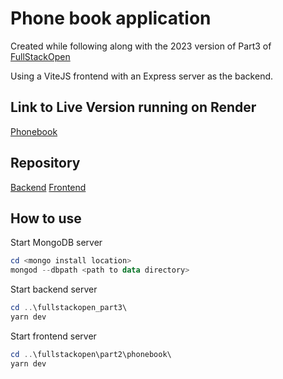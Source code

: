 # Phone book application

Created while following along with the 2023 version of Part3 of [FullStackOpen](https://fullstackopen.com/en/part3)

Using a ViteJS frontend with an Express server as the backend.

## Link to Live Version running on Render

[Phonebook](https://phonebook-nf6g.onrender.com/)

## Repository

[Backend](https://github.com/chrislange89/FullStackOpen2023_part3/tree/main)
[Frontend](https://github.com/chrislange89/FullStackOpen2023/tree/main/part2/phonebook)

## How to use

Start MongoDB server

```Powershell
cd <mongo install location>
mongod --dbpath <path to data directory>
```

Start backend server

```Powershell
cd ..\fullstackopen_part3\
yarn dev
```

Start frontend server

```Powershell
cd ..\fullstackopen\part2\phonebook\
yarn dev
```
